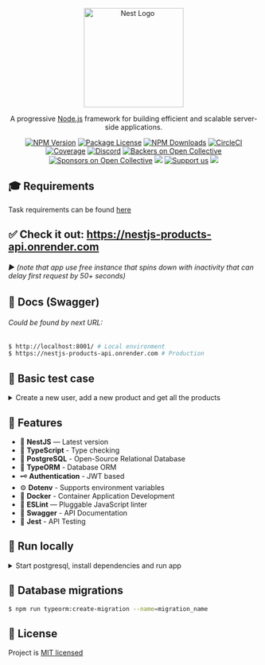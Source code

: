 <p align="center">
  <a href="http://nestjs.com/" target="blank"><img src="https://nestjs.com/img/logo-small.svg" width="200" alt="Nest Logo" /></a>
</p>

[circleci-image]: https://img.shields.io/circleci/build/github/nestjs/nest/master?token=abc123def456
[circleci-url]: https://circleci.com/gh/nestjs/nest

<p align="center">A progressive <a href="http://nodejs.org" target="_blank">Node.js</a> framework for building efficient and scalable server-side applications.</p>
<p align="center">
  <a href="https://www.npmjs.com/~nestjscore" target="_blank"><img src="https://img.shields.io/npm/v/@nestjs/core.svg" alt="NPM Version" /></a>
  <a href="https://www.npmjs.com/~nestjscore" target="_blank"><img src="https://img.shields.io/npm/l/@nestjs/core.svg" alt="Package License" /></a>
  <a href="https://www.npmjs.com/~nestjscore" target="_blank"><img src="https://img.shields.io/npm/dm/@nestjs/common.svg" alt="NPM Downloads" /></a>
  <a href="https://circleci.com/gh/nestjs/nest" target="_blank"><img src="https://img.shields.io/circleci/build/github/nestjs/nest/master" alt="CircleCI" /></a>
  <a href="https://coveralls.io/github/nestjs/nest?branch=master" target="_blank"><img src="https://coveralls.io/repos/github/nestjs/nest/badge.svg?branch=master#9" alt="Coverage" /></a>
  <a href="https://discord.gg/G7Qnnhy" target="_blank"><img src="https://img.shields.io/badge/discord-online-brightgreen.svg" alt="Discord"/></a>
  <a href="https://opencollective.com/nest#backer" target="_blank"><img src="https://opencollective.com/nest/backers/badge.svg" alt="Backers on Open Collective" /></a>
  <a href="https://opencollective.com/nest#sponsor" target="_blank"><img src="https://opencollective.com/nest/sponsors/badge.svg" alt="Sponsors on Open Collective" /></a>
  <a href="https://paypal.me/kamilmysliwiec" target="_blank"><img src="https://img.shields.io/badge/Donate-PayPal-ff3f59.svg"/></a>
  <a href="https://opencollective.com/nest#sponsor"  target="_blank"><img src="https://img.shields.io/badge/Support%20us-Open%20Collective-41B883.svg" alt="Support us"></a>
  <a href="https://twitter.com/nestframework" target="_blank"><img src="https://img.shields.io/twitter/follow/nestframework.svg?style=social&label=Follow"></a>
</p>

## 🎓 Requirements
Task requirements can be found [here](REQUIREMENTS)


## ✅ Check it out: https://nestjs-products-api.onrender.com
###### ▶ (note that app use free instance that spins down with inactivity that can delay first request by 50+ seconds)

## 🧩 Docs (Swagger)
###### Could be found by next URL:
```sh
$ http://localhost:8001/ # Local environment
$ https://nestjs-products-api.onrender.com # Production
```

## 🕺 Basic test case
<details>
<summary>Create a new user, add a new product and get all the products</summary>
1. Create a new user

```bash
  curl --location 'https://nestjs-products-api.onrender.com/api/auth/register' \
  --header 'Content-Type: application/json' \
  --data '{
      "username": "User1",
      "password": "123"
  }'
```

2. Add a new product

```bash
  curl --location 'https://nestjs-products-api.onrender.com/api/products' \
  --header 'Authorization: Bearer eyJhbGciOiJIUzI1NiIsInR5cCI6IkpXVCJ9.eyJ1c2VybmFtZSI6IlVzZXIxIiwic3ViIjoiNDJiZGU1MjUtZTg3Ny00MGE3LTgyYzUtZmQyN2YzZTU2YjUzIiwiaWF0IjoxNzE2NzgyMTI0LCJleHAiOjE3MTY3ODU3MjR9.Y4qk5qipdaKaR4V6U8EKHFYZTZVH6o225L2W3mvVgZM' \
  --header 'Content-Type: application/json' \
  --data '{
      "name": "product11",
      "description": "some product",
      "price": 9.99,
      "category": "general"
  }'
```

3. Get all the products

```bash
  curl --location 'https://nestjs-products-api.onrender.com/api/products' \
  --header 'Authorization: Bearer eyJhbGciOiJIUzI1NiIsInR5cCI6IkpXVCJ9.eyJ1c2VybmFtZSI6IkRlbnlzMiIsInVzZXJJZCI6IjRjMjA2MTM3LWY3OGQtNDQ4Yi05N2NhLTY3YjVjY2MyNTg5NCIsImlhdCI6MTcxNjc4MTc3NSwiZXhwIjoxNzE2Nzg1Mzc1fQ.faPvkaGY1xp1gG9iuHSSgiSXuqBpbCHUGTm3VoE4vsw'
```
</details>

## 🚀 Features
- 📱 **NestJS** — Latest version
- 🎉 **TypeScript** - Type checking
- 🏪 **PostgreSQL** - Open-Source Relational Database
- 💾 **TypeORM** - Database ORM
- 🗝 **Authentication** - JWT based
- ⚙️ **Dotenv** - Supports environment variables
- 🐳 **Docker** - Container Application Development
- 📏 **ESLint** — Pluggable JavaScript linter
- 📃 **Swagger** - API Documentation
- 🔨 **Jest** - API Testing


## 🏃 Run locally
<details>
<summary>Start postgresql, install dependencies and run app</summary>

#### Requires [Node.js](https://nodejs.org/) v14+ to run and .env files provided for client and server sides.

###### 1. Make sure you have Node.js, Docker Desktop and Git installed!
###### 2. Start Docker Desktop
###### 3. Run commands from the root directory:
```sh
$ npm run start:db
$ npm run start:dev
```
###### 4. Run tests (optional):
```sh
$ npm run test
```
</details>

## 🔨 Database migrations
```sh
$ npm run typeorm:create-migration --name=migration_name
```


## 📃 License
Project is [MIT licensed](LICENSE)
